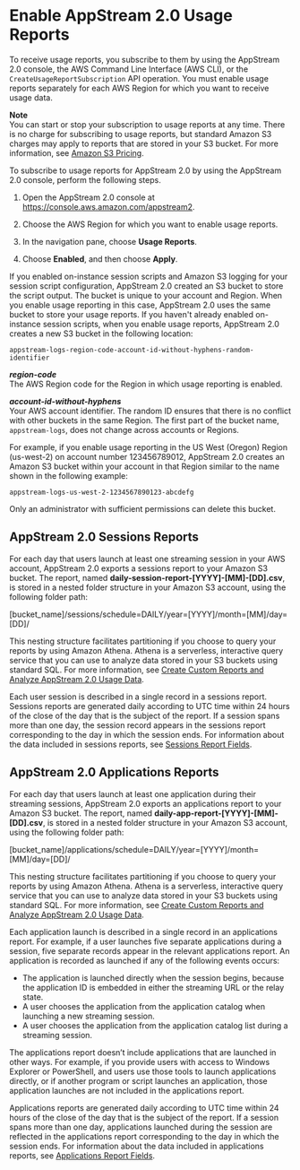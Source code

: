 # Enable AppStream 2\.0 Usage Reports<a name="enable-usage-reports"></a>

To receive usage reports, you subscribe to them by using the AppStream 2\.0 console, the AWS Command Line Interface \(AWS CLI\), or the `CreateUsageReportSubscription` API operation\. You must enable usage reports separately for each AWS Region for which you want to receive usage data\.

**Note**  
You can start or stop your subscription to usage reports at any time\. There is no charge for subscribing to usage reports, but standard Amazon S3 charges may apply to reports that are stored in your S3 bucket\. For more information, see [Amazon S3 Pricing](https://aws.amazon.com/s3/pricing/)\.

To subscribe to usage reports for AppStream 2\.0 by using the AppStream 2\.0 console, perform the following steps\. 

1. Open the AppStream 2\.0 console at [https://console\.aws\.amazon\.com/appstream2](https://console.aws.amazon.com/appstream2)\.

1. Choose the AWS Region for which you want to enable usage reports\.

1. In the navigation pane, choose **Usage Reports**\.

1. Choose **Enabled**, and then choose **Apply**\.

If you enabled on\-instance session scripts and Amazon S3 logging for your session script configuration, AppStream 2\.0 created an S3 bucket to store the script output\. The bucket is unique to your account and Region\. When you enable usage reporting in this case, AppStream 2\.0 uses the same bucket to store your usage reports\. If you haven't already enabled on\-instance session scripts, when you enable usage reports, AppStream 2\.0 creates a new S3 bucket in the following location:

```
appstream-logs-region-code-account-id-without-hyphens-random-identifier
```

***region\-code***  
The AWS Region code for the Region in which usage reporting is enabled\.

***account\-id\-without\-hyphens***  
Your AWS account identifier\. The random ID ensures that there is no conflict with other buckets in the same Region\. The first part of the bucket name, `appstream-logs`, does not change across accounts or Regions\.

For example, if you enable usage reporting in the US West \(Oregon\) Region \(us\-west\-2\) on account number 123456789012, AppStream 2\.0 creates an Amazon S3 bucket within your account in that Region similar to the name shown in the following example: 

```
appstream-logs-us-west-2-1234567890123-abcdefg
```

Only an administrator with sufficient permissions can delete this bucket\.

## AppStream 2\.0 Sessions Reports<a name="usage-report-types-sessions-reports"></a>

For each day that users launch at least one streaming session in your AWS account, AppStream 2\.0 exports a sessions report to your Amazon S3 bucket\. The report, named **daily\-session\-report\-\[YYYY\]\-\[MM\]\-\[DD\]\.csv**, is stored in a nested folder structure in your Amazon S3 account, using the following folder path:

\[bucket\_name\]/sessions/schedule=DAILY/year=\[YYYY\]/month=\[MM\]/day=\[DD\]/

This nesting structure facilitates partitioning if you choose to query your reports by using Amazon Athena\. Athena is a serverless, interactive query service that you can use to analyze data stored in your S3 buckets using standard SQL\. For more information, see [Create Custom Reports and Analyze AppStream 2\.0 Usage Data](configure-custom-reports-analyze-usage-data.md)\.

Each user session is described in a single record in a sessions report\. Sessions reports are generated daily according to UTC time within 24 hours of the close of the day that is the subject of the report\. If a session spans more than one day, the session record appears in the sessions report corresponding to the day in which the session ends\. For information about the data included in sessions reports, see [Sessions Report Fields](usage-reports-fields.md#usage-reports-fields-sessions-reports)\. 

## AppStream 2\.0 Applications Reports<a name="usage-report-types-applications-reports"></a>

For each day that users launch at least one application during their streaming sessions, AppStream 2\.0 exports an applications report to your Amazon S3 bucket\. The report, named **daily\-app\-report\-\[YYYY\]\-\[MM\]\-\[DD\]\.csv**, is stored in a nested folder structure in your Amazon S3 account, using the following folder path:

\[bucket\_name\]/applications/schedule=DAILY/year=\[YYYY\]/month=\[MM\]/day=\[DD\]/

This nesting structure facilitates partitioning if you choose to query your reports by using Amazon Athena\. Athena is a serverless, interactive query service that you can use to analyze data stored in your S3 buckets using standard SQL\. For more information, see [Create Custom Reports and Analyze AppStream 2\.0 Usage Data](configure-custom-reports-analyze-usage-data.md)\.

Each application launch is described in a single record in an applications report\. For example, if a user launches five separate applications during a session, five separate records appear in the relevant applications report\. An application is recorded as launched if any of the following events occurs:
+ The application is launched directly when the session begins, because the application ID is embedded in either the streaming URL or the relay state\.
+ A user chooses the application from the application catalog when launching a new streaming session\.
+ A user chooses the application from the application catalog list during a streaming session\.

The applications report doesn’t include applications that are launched in other ways\. For example, if you provide users with access to Windows Explorer or PowerShell, and users use those tools to launch applications directly, or if another program or script launches an application, those application launches are not included in the applications report\.

Applications reports are generated daily according to UTC time within 24 hours of the close of the day that is the subject of the report\. If a session spans more than one day, applications launched during the session are reflected in the applications report corresponding to the day in which the session ends\. For information about the data included in applications reports, see [Applications Report Fields](usage-reports-fields.md#usage-reports-fields-applications-reports)\. 